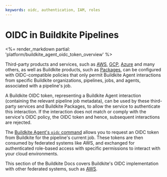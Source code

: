 ```yaml
---
keywords: oidc, authentication, IAM, roles
---
```


# OIDC in Buildkite Pipelines

<%= render_markdown partial: 'platform/buildkite_agent_oidc_token_overview' %>

Third-party products and services, such as [AWS](https://aws.amazon.com/), [GCP](https://cloud.google.com/), [Azure](https://azure.microsoft.com/) and many others, as well as Buildkite products, such as [Packages](/docs/packages/security/oidc), can be configured with OIDC-compatible policies that only permit Buildkite Agent interactions from specific Buildkite organizations, pipelines, jobs, and agents, associated with a pipeline's job.

A Buildkite OIDC token, representing a Buildkite Agent interaction (containing the relevant pipeline job metadata), can be used by these third-party services and Buildkite Packages, to allow the service to authenticate this interaction. If the interaction does not match or comply with the service's OIDC policy, the OIDC token and hence, subsequent interactions are rejected.

The [Buildkite Agent's `oidc` command](/docs/agent/v3/cli-oidc) allows you to request an OIDC token from Buildkite for the pipeline's current job. These tokens are then consumed by federated systems like AWS, and exchanged for authenticated role-based access with specific permissions to interact with your cloud environments.

This section of the Buildkite Docs covers Buildkite's OIDC implementation with other federated systems, such as [AWS](/docs/pipelines/security/oidc/aws).
